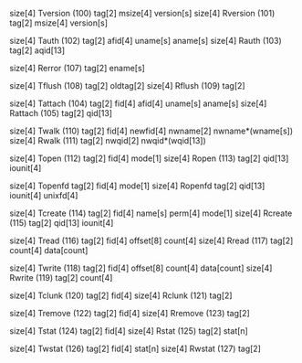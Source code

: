 size[4] Tversion (100) tag[2] msize[4] version[s]
size[4] Rversion (101) tag[2] msize[4] version[s]

size[4] Tauth (102) tag[2] afid[4] uname[s] aname[s]
size[4] Rauth (103) tag[2] aqid[13]

size[4] Rerror (107) tag[2] ename[s]

size[4] Tflush (108) tag[2] oldtag[2]
size[4] Rflush (109) tag[2]

size[4] Tattach (104) tag[2] fid[4] afid[4] uname[s] aname[s]
size[4] Rattach (105) tag[2] qid[13]

size[4] Twalk (110) tag[2] fid[4] newfid[4] nwname[2] nwname*(wname[s])
size[4] Rwalk (111) tag[2] nwqid[2] nwqid*(wqid[13])

size[4] Topen (112) tag[2] fid[4] mode[1]
size[4] Ropen (113) tag[2] qid[13] iounit[4]

size[4] Topenfd tag[2] fid[4] mode[1]
size[4] Ropenfd tag[2] qid[13] iounit[4] unixfd[4]

size[4] Tcreate (114) tag[2] fid[4] name[s] perm[4] mode[1]
size[4] Rcreate (115) tag[2] qid[13] iounit[4]

size[4] Tread (116) tag[2] fid[4] offset[8] count[4]
size[4] Rread (117) tag[2] count[4] data[count]

size[4] Twrite (118) tag[2] fid[4] offset[8] count[4] data[count]
size[4] Rwrite (119) tag[2] count[4]

size[4] Tclunk (120) tag[2] fid[4]
size[4] Rclunk (121) tag[2]

size[4] Tremove (122) tag[2] fid[4]
size[4] Rremove (123) tag[2]

size[4] Tstat (124) tag[2] fid[4]
size[4] Rstat (125) tag[2] stat[n]

size[4] Twstat (126) tag[2] fid[4] stat[n]
size[4] Rwstat (127) tag[2]

